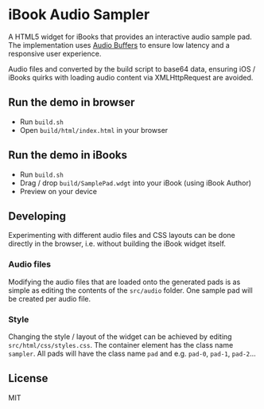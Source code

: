 # iBook Audio Sampler

A HTML5 widget for iBooks that provides an interactive audio sample pad. The implementation uses
[Audio Buffers](https://developer.mozilla.org/en-US/docs/Web/API/AudioBuffer) to ensure low
latency and a responsive user experience.

Audio files and converted by the build script to base64 data, ensuring iOS / iBooks quirks with 
loading audio content via XMLHttpRequest are avoided.

## Run the demo in browser

- Run `build.sh`
- Open `build/html/index.html` in your browser


## Run the demo in iBooks

- Run `build.sh`
- Drag / drop `build/SamplePad.wdgt` into your iBook (using iBook Author)
- Preview on your device


## Developing 

Experimenting with different audio files and CSS layouts can be done directly in the browser, i.e.
without building the iBook widget itself.

### Audio files

Modifying the audio files that are loaded onto the generated pads is as simple as editing the
contents of the `src/audio` folder. One sample pad will be created per audio file.

### Style

Changing the style / layout of the widget can be achieved by editing `src/html/css/styles.css`. 
The container element has the class name `sampler`. All pads will have the class name `pad` and 
e.g. `pad-0`, `pad-1`, `pad-2`...


## License

MIT








